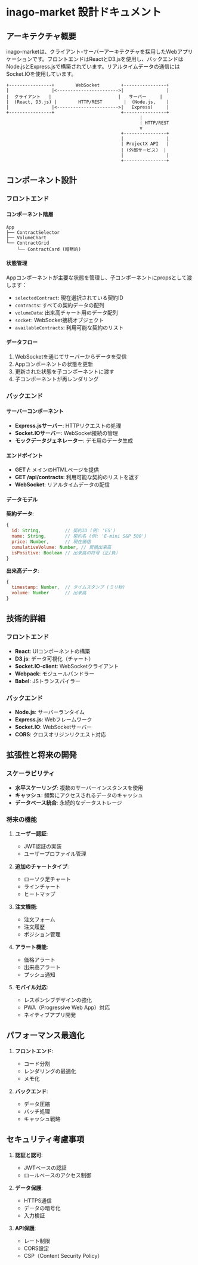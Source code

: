 # inago-market 設計ドキュメント

## アーキテクチャ概要

inago-marketは、クライアント-サーバーアーキテクチャを採用したWebアプリケーションです。フロントエンドはReactとD3.jsを使用し、バックエンドはNode.jsとExpress.jsで構築されています。リアルタイムデータの通信にはSocket.IOを使用しています。

```
+----------------+        WebSocket        +----------------+
|                |<----------------------->|                |
|  クライアント   |                         |   サーバー     |
|  (React, D3.js) |        HTTP/REST        |  (Node.js,    |
|                |<----------------------->|   Express)     |
+----------------+                         +----------------+
                                                  |
                                                  | HTTP/REST
                                                  v
                                           +----------------+
                                           |                |
                                           | ProjectX API   |
                                           | (外部サービス)  |
                                           |                |
                                           +----------------+
```

## コンポーネント設計

### フロントエンド

#### コンポーネント階層

```
App
├── ContractSelector
├── VolumeChart
└── ContractGrid
    └── ContractCard (暗黙的)
```

#### 状態管理

Appコンポーネントが主要な状態を管理し、子コンポーネントにpropsとして渡します：

- `selectedContract`: 現在選択されている契約ID
- `contracts`: すべての契約データの配列
- `volumeData`: 出来高チャート用のデータ配列
- `socket`: WebSocket接続オブジェクト
- `availableContracts`: 利用可能な契約のリスト

#### データフロー

1. WebSocketを通じてサーバーからデータを受信
2. Appコンポーネントの状態を更新
3. 更新された状態を子コンポーネントに渡す
4. 子コンポーネントが再レンダリング

### バックエンド

#### サーバーコンポーネント

- **Express.jsサーバー**: HTTPリクエストの処理
- **Socket.IOサーバー**: WebSocket接続の管理
- **モックデータジェネレーター**: デモ用のデータ生成

#### エンドポイント

- **GET /**: メインのHTMLページを提供
- **GET /api/contracts**: 利用可能な契約のリストを返す
- **WebSocket**: リアルタイムデータの配信

#### データモデル

**契約データ**:
```javascript
{
  id: String,         // 契約ID (例: 'ES')
  name: String,       // 契約名 (例: 'E-mini S&P 500')
  price: Number,      // 現在価格
  cumulativeVolume: Number, // 累積出来高
  isPositive: Boolean // 出来高の符号（正/負）
}
```

**出来高データ**:
```javascript
{
  timestamp: Number,  // タイムスタンプ (ミリ秒)
  volume: Number      // 出来高
}
```

## 技術的詳細

### フロントエンド

- **React**: UIコンポーネントの構築
- **D3.js**: データ可視化（チャート）
- **Socket.IO-client**: WebSocketクライアント
- **Webpack**: モジュールバンドラー
- **Babel**: JSトランスパイラー

### バックエンド

- **Node.js**: サーバーランタイム
- **Express.js**: Webフレームワーク
- **Socket.IO**: WebSocketサーバー
- **CORS**: クロスオリジンリクエスト対応

## 拡張性と将来の開発

### スケーラビリティ

- **水平スケーリング**: 複数のサーバーインスタンスを使用
- **キャッシュ**: 頻繁にアクセスされるデータのキャッシュ
- **データベース統合**: 永続的なデータストレージ

### 将来の機能

1. **ユーザー認証**:
   - JWT認証の実装
   - ユーザープロファイル管理

2. **追加のチャートタイプ**:
   - ローソク足チャート
   - ラインチャート
   - ヒートマップ

3. **注文機能**:
   - 注文フォーム
   - 注文履歴
   - ポジション管理

4. **アラート機能**:
   - 価格アラート
   - 出来高アラート
   - プッシュ通知

5. **モバイル対応**:
   - レスポンシブデザインの強化
   - PWA（Progressive Web App）対応
   - ネイティブアプリ開発

## パフォーマンス最適化

1. **フロントエンド**:
   - コード分割
   - レンダリングの最適化
   - メモ化

2. **バックエンド**:
   - データ圧縮
   - バッチ処理
   - キャッシュ戦略

## セキュリティ考慮事項

1. **認証と認可**:
   - JWTベースの認証
   - ロールベースのアクセス制御

2. **データ保護**:
   - HTTPS通信
   - データの暗号化
   - 入力検証

3. **API保護**:
   - レート制限
   - CORS設定
   - CSP（Content Security Policy）
